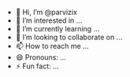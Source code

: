 - 👋 Hi, I’m @parvizix
- 👀 I’m interested in ...
- 🌱 I’m currently learning ...
- 💞️ I’m looking to collaborate on ...
- 📫 How to reach me ...
- 😄 Pronouns: ...
- ⚡ Fun fact: ...

<!---
parvizix/parvizix is a ✨ special ✨ repository because its `README.md` (this file) appears on your GitHub profile.
You can click the Preview link to take a look at your changes.
--->
